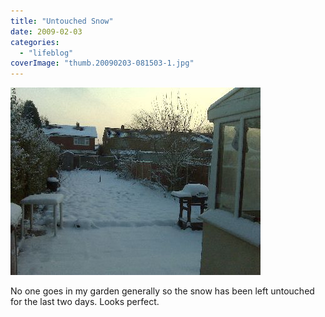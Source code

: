 ```yaml
---
title: "Untouched Snow"
date: 2009-02-03
categories: 
  - "lifeblog"
coverImage: "thumb.20090203-081503-1.jpg"
---
```


[![](images/thumb.20090203-081503-1.jpg)](http://www.davelodwig.co.uk/wp-content/photos/20090203-081503-1.jpg)

No one goes in my garden generally so the snow has been left untouched for the last two days. Looks perfect.
